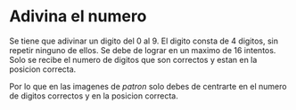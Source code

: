 # Adivina el numero

Se tiene que adivinar un digito del 0 al 9. 
El digito consta de 4 digitos, sin repetir ninguno de ellos.
Se debe de lograr en un maximo de 16 intentos.
Solo se recibe el numero de digitos que son correctos y estan en la posicion correcta.

Por lo que en las imagenes de *patron* solo debes de centrarte en el numero de digitos correctos y en la posicion correcta.